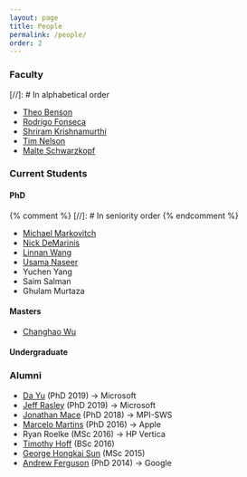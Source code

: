 ```yaml
---
layout: page
title: People
permalink: /people/
order: 2
---
```


### Faculty
[//]: # In alphabetical order
 - [Theo Benson](https://cs.brown.edu/~tab)
 - [Rodrigo Fonseca](https://cs.brown.edu/~rfonseca)
 - [Shriram Krishnamurthi](https://cs.brown.edu/~sk)
 - [Tim Nelson](https://cs.brown.edu/~tn)
 - [Malte Schwarzkopf](https://cs.brown.edu/~malte)

### Current Students
#### PhD
{% comment %}
[//]: # In seniority order
{% endcomment %}
 - [Michael Markovitch](https://cs.brown.edu/people/mmarkovi/)
 - [Nick DeMarinis](https://cs.brown.edu/~ndemarin)
 - [Linnan Wang](https://linnanwang.github.io/)
 - [Usama Naseer](https://cs.brown.edu/~unaseer)
 - Yuchen Yang
 - Saim Salman
 - Ghulam Murtaza


#### Masters
 - [Changhao Wu](https://gordonwucn.github.io)

#### Undergraduate


### Alumni
 - [Da Yu](http://cs.brown.edu/~dyu/) (PhD 2019) → Microsoft
 - [Jeff Rasley](http://cs.brown.edu/~jeffra/) (PhD 2019) → Microsoft
 - [Jonathan Mace](https://people.mpi-sws.org/~jcmace) (PhD 2018) → MPI-SWS
 - [Marcelo Martins](http://cs.brown.edu/people/martins/) (PhD 2016) → Apple
 - Ryan Roelke (MSc 2016) → HP Vertica
 - [Timothy Hoff](https://www.linkedin.com/in/timothy-hoff-3b023041) (BSc 2016)
 - [George Hongkai Sun](https://www.monkeyhouse.info/) (MSc 2015)
 - [Andrew Ferguson](http://cs.brown.edu/~adf/) (PhD 2014) → Google
